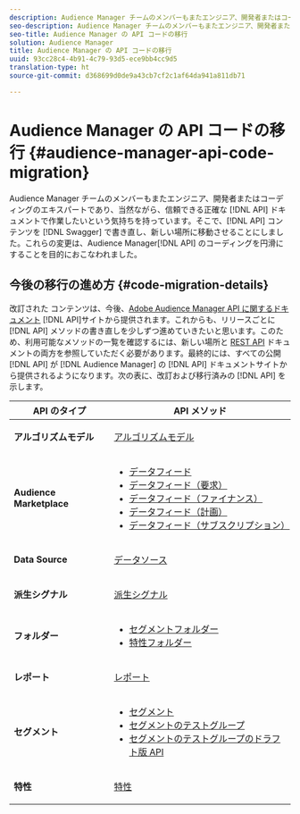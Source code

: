 ```yaml
---
description: Audience Manager チームのメンバーもまたエンジニア、開発者またはコーディングのエキスパートであり、当然ながら、信頼できる正確な API ドキュメントで作業したいという気持ちを持っています。そこで、API コンテンツを Swagger で書き直し、新しい場所に移動させることにしました。これらの変更は、Audience Manager API のコーディングを円滑にすることを目的におこなわれました。
seo-description: Audience Manager チームのメンバーもまたエンジニア、開発者またはコーディングのエキスパートであり、当然ながら、信頼できる正確な API ドキュメントで作業したいという気持ちを持っています。そこで、API コンテンツを Swagger で書き直し、新しい場所に移動させることにしました。これらの変更は、Audience Manager API のコーディングを円滑にすることを目的におこなわれました。
seo-title: Audience Manager の API コードの移行
solution: Audience Manager
title: Audience Manager の API コードの移行
uuid: 93cc28c4-4b91-4c79-93d5-ece9bb4cc9d5
translation-type: ht
source-git-commit: d368699d0de9a43cb7cf2c1af64da941a811db71

---
```



# Audience Manager の API コードの移行 {#audience-manager-api-code-migration}

Audience Manager チームのメンバーもまたエンジニア、開発者またはコーディングのエキスパートであり、当然ながら、信頼できる正確な [!DNL API] ドキュメントで作業したいという気持ちを持っています。そこで、[!DNL API] コンテンツを [!DNL Swagger] で書き直し、新しい場所に移動させることにしました。これらの変更は、Audience Manager[!DNL API] のコーディングを円滑にすることを目的におこなわれました。

## 今後の移行の進め方 {#code-migration-details}

<!-- api-swagger-migration.xml -->

改訂された  コンテンツは、今後、[Adobe Audience Manager API に関するドキュメント](https://bank.demdex.com/portal/swagger/index.html) [!DNL API]サイトから提供されます。これからも、リリースごとに [!DNL API] メソッドの書き直しを少しずつ進めていきたいと思います。このため、利用可能なメソッドの一覧を確認するには、新しい場所と [REST API](../api/rest-api-main/rest-api-main.md) ドキュメントの両方を参照していただく必要があります。最終的には、すべての公開 [!DNL API] が [!DNL Audience Manager] の [!DNL API] ドキュメントサイトから提供されるようになります。次の表に、改訂および移行済みの [!DNL API] を示します。

<table id="table_CD3C244CB02C48C898745FB982EC828C"> 
 <thead> 
  <tr> 
   <th colname="col1" class="entry"> API のタイプ </th> 
   <th colname="col2" class="entry"> API メソッド </th> 
  </tr> 
 </thead>
 <tbody>
 <tr> 
   <td colname="col1"> <p> <b>アルゴリズムモデル</b> </p> </td> 
   <td colname="col2"> <p> <a href="https://bank.demdex.com/portal/swagger/index.html#/Algorithmic_Models_API" format="https" scope="external"> アルゴリズムモデル</a> </p> </td> 
  </tr> 
  <tr> 
   <td colname="col1"> <p> <b>Audience Marketplace</b> </p> </td> 
   <td colname="col2"> <p> 
     <ul id="ul_4CFB3FAAC0B04E5AADD80E7D7FAF2722"> 
      <li id="li_50EE5F6B2278480E9FEA04AD51664F9D"> <a href="https://bank.demdex.com/portal/swagger/index.html#!/?f=Data_Feed_API" format="https" scope="external"> データフィード</a> </li> 
      <li id="li_5D372E3819014AB78C12048A9A2DC89F"> <a href="https://bank.demdex.com/portal/swagger/index.html#!/Data_Feed_Request_API/" format="https" scope="external"> データフィード（要求）</a> </li> 
      <li id="li_0582688D08C346C68B81D86A5C46E053"> <a href="https://bank.demdex.com/portal/swagger/index.html#!/?f=Data_Feed_Finance_API" format="https" scope="external"> データフィード（ファイナンス）</a> </li> 
      <li id="li_C1C1CB42D6A74803B4672F6EE2D2D08C"> <a href="https://bank.demdex.com/portal/swagger/index.html#!/?f=Data_Feed_Plans_API" format="https" scope="external"> データフィード（計画）</a> </li> 
      <li id="li_D8F9D791D0824287B9D0B0585E3106AB"> <a href="https://bank.demdex.com/portal/swagger/index.html#!/Data_Feed_Subscription_API" format="https" scope="external"> データフィード（サブスクリプション）</a> </li> 
     </ul> </p> </td> 
  </tr> 
  <tr> 
   <td colname="col1"> <p> <b>Data Source</b> </p> </td> 
   <td colname="col2"> <p> <a href="https://bank.demdex.com/portal/swagger/index.html#!/Data_Source_API" format="https" scope="external"> データソース</a> </p> </td> 
  </tr> 
   <td colname="col1"> <p> <b>派生シグナル</b> </p> </td> 
   <td colname="col2"> <p> <a href="https://bank.demdex.com/portal/swagger/index.html#/Derived_Signals_API" format="https" scope="external"> 派生シグナル</a> </p> </td> 
  </tr>   
  <tr> 
   <td colname="col1"> <p> <b>フォルダー</b> </p> </td> 
   <td colname="col2"> <p> 
     <ul id="ul_FD05673B372141F3B0EF2C79A338F744"> 
      <li id="li_5D16FCAF6F0E411694A1CFBE9571BDAC"> <a href="https://bank.demdex.com/portal/swagger/index.html#!/Segment_Folder_API" format="https" scope="external"> セグメントフォルダー</a> </li> 
      <li id="li_5DC088C0F8CA4FC193248366C8400030"> <a href="https://bank.demdex.com/portal/swagger/index.html#!/Trait_Folder_API" scope="external" format="https"> 特性フォルダー</a> </li> 
     </ul> </p> </td> 
  </tr> 
  <tr> 
   <td colname="col1"> <p> <b>レポート</b> </p> </td> 
   <td colname="col2"> <p> <a href="https://bank.demdex.com/portal/swagger/index.html#!/Reporting_API" format="https" scope="external"> レポート</a> </p> </td> 
  </tr> 
  <tr> 
   <td colname="col1"> <p> <b>セグメント</b> </p> </td> 
   <td colname="col2"> <p> 
     <ul id="ul_098B0655653D4846B70349A35A055C19"> 
      <li id="li_41A3003BF41147969BC88D4F12A5C1BB"> <a href="https://bank.demdex.com/portal/swagger/index.html#!/Segments_API" format="https" scope="external"> セグメント</a> </li> 
      <li id="li_22A858D377634D88AE58BE2CE924169C"> <a href="https://bank.demdex.com/portal/swagger/index.html#!/Segment_Test_Group_API/" format="https" scope="external"> セグメントのテストグループ</a> </li> 
      <li id="li_2B505A1B43CF4B29A0336106C321E7FD"> <a href="https://bank.demdex.com/portal/swagger/index.html#!/Segment_Test_Group_Draft_API/" format="https" scope="external"> セグメントのテストグループのドラフト版 API</a> </li> 
     </ul> </p> </td> 
  </tr> 
  <tr> 
   <td colname="col1"> <p> <b>特性</b> </p> </td> 
   <td colname="col2"> <p> <a href="https://bank.demdex.com/portal/swagger/index.html#!/Traits_API" format="https" scope="external"> 特性</a> </p> </td> 
  </tr>
 </tbody>
</table>